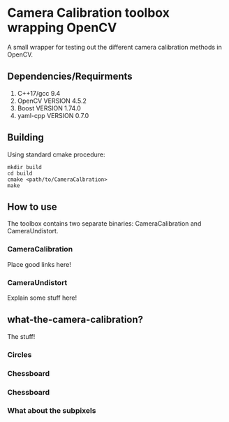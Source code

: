 # Camera Calibration toolbox wrapping OpenCV
A small wrapper for testing out the different camera calibration methods in OpenCV.

## Dependencies/Requirments

1. C++17/gcc 9.4
2. OpenCV VERSION 4.5.2
3. Boost VERSION 1.74.0
4. yaml-cpp VERSION 0.7.0

## Building

Using standard cmake procedure:

```
mkdir build
cd build
cmake <path/to/CameraCalbration>
make
```

## How to use

The toolbox contains two separate binaries:
CameraCalibration and CameraUndistort.

### CameraCalibration

Place good links here!


### CameraUndistort

Explain some stuff here!


## what-the-camera-calibration?

The stuff!

### Circles

### Chessboard

### Chessboard 

### What about the subpixels


